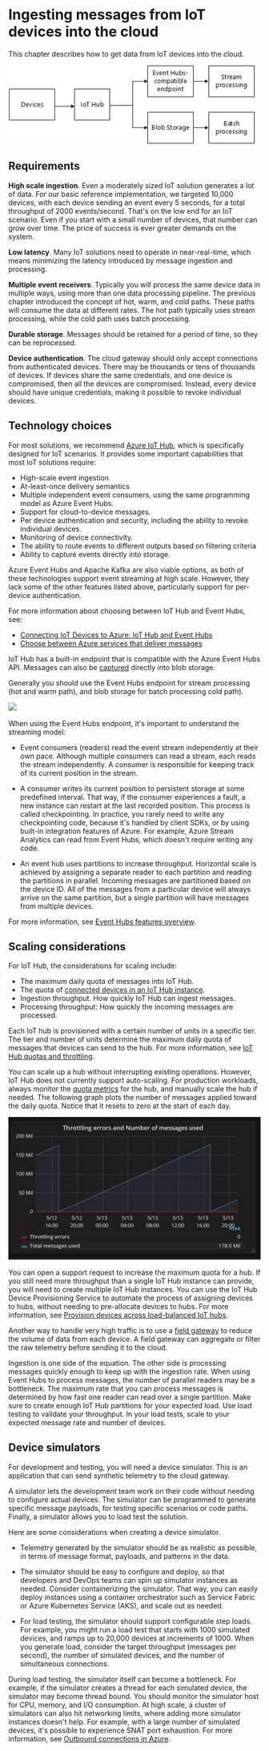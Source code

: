 # Ingesting messages from IoT devices into the cloud

This chapter describes how to get data from IoT devices into the cloud.

![](./_images/event-ingestion.png)


## Requirements 

**High scale ingestion**. Even a moderately sized IoT solution generates a lot of data. For our basic reference implementation, we targeted 10,000 devices, with each device sending an event every 5 seconds, for a total throughput of 2000 events/second. That's on the low end for an IoT scenario. Even if you start with a small number of devices, that number can grow over time. The price of success is ever greater demands on the system.

**Low latency**. Many IoT solutions need to operate in near-real-time, which means minimizing the latency introduced by message ingestion and processing.

**Multiple event receivers**. Typically you will process the same device data in multiple ways, using more than one data processing pipeline. The previous chapter introduced the concept of hot, warm, and cold paths. These paths will consume the data at different rates. The hot path typically uses stream processing, while the cold path uses batch processing.

**Durable storage**. Messages should be retained for a period of time, so they can be reprocessed. 

**Device authentication**. The cloud gateway should only accept connections from authenticated devices. There may be thousands or tens of thousands of devices. If devices share the same credentials, and one device is compromised, then all the devices are compromised. Instead, every device should have unique credentials, making it possible to revoke individual devices.


## Technology choices

For most solutions, we recommend [Azure IoT Hub](https://docs.microsoft.com/en-us/azure/iot-hub/about-iot-hub), which is specifically designed for IoT scenarios. It provides some important capabilities that most IoT solutions require:

- High-scale event ingestion
- At-least-once delivery semantics
- Multiple independent event consumers, using the same programming model as Azure Event Hubs. 
- Support for cloud-to-device messages.
- Per device authentication and security, including the ability to revoke individual devices.
- Monitoring of device connectivity.
- The ability to route events to different outputs based on filtering criteria
- Ability to capture events directly into storage.

Azure Event Hubs and Apache Kafka are also viable options, as both of these technologies support event streaming at high scale. However, they lack some of the other features listed above, particularly support for per-device authentication. 

For more information about choosing between IoT Hub and Event Hubs, see:

- [Connecting IoT Devices to Azure: IoT Hub and Event Hubs](https://docs.microsoft.com/en-us/azure/iot-hub/iot-hub-compare-event-hubs)
- [Choose between Azure services that deliver messages](https://docs.microsoft.com/en-us/azure/event-grid/compare-messaging-services)

IoT Hub has a built-in endpoint that is compatible with the Azure Event Hubs API. Messages can also be [captured](https://docs.microsoft.com/en-us/azure/iot-hub/iot-hub-devguide-messages-read-custom) directly into blob storage.

Generally you should use the Event Hubs endpoint for stream processing (hot and warm path), and blob storage for batch processing cold path).

![](./_images/iot-hub-routing.png)

When using the Event Hubs endpoint, it's important to understand the streaming model: 

- Event consumers (readers) read the event stream independently at their own pace. Although multiple consumers can read a stream, each reads the stream independently. A consumer is responsible for keeping track of its current position in the stream.

- A consumer writes its current position to persistent storage at some predefined interval. That way, if the consumer experiences a fault, a new instance can restart at the last recorded position. This process is called checkpointing. In practice, you rarely need to write any checkpointing code, because it's handled by client SDKs, or by using built-in integration features of Azure. For example, Azure Stream Analytics can read from Event Hubs, which doesn't require writing any code.

- An event hub uses partitions to increase throughput. Horizontal scale is achieved by assigning a separate reader to each partition and reading the partitions in parallel. Incoming messages are partitioned based on the device ID. All of the messages from a particular device will always arrive on the same partition, but a single partition will have messages from multiple devices.

For more information, see [Event Hubs features overview](https://docs.microsoft.com/en-us/azure/event-hubs/event-hubs-features).

## Scaling considerations

For IoT Hub, the considerations for scaling include:

- The maximum daily quota of messages into IoT Hub.
- The quota of [connected devices in an IoT Hub instance](https://docs.microsoft.com/en-us/azure/iot-hub/iot-hub-devguide-quotas-throttling#other-limits).
- Ingestion throughput. How quickly IoT Hub can ingest messages.
- Processing throughput: How quickly the incoming messages are processed.

Each IoT hub is provisioned with a certain number of units in a specific tier. The tier and number of units determine the maximum daily quota of messages that devices can send to the hub. For more information, see [IoT Hub quotas and throttling](https://docs.microsoft.com/en-us/azure/iot-hub/iot-hub-devguide-quotas-throttling). 

You can scale up a hub without interrupting existing operations. However, IoT Hub does not currently support auto-scaling. For production workloads, always monitor the [quota metrics](https://docs.microsoft.com/en-us/rest/api/iothub/iothubresource/getquotametrics) for the hub, and manually scale the hub if needed. The following graph plots the number of messages applied toward the daily quota. Notice that it resets to zero at the start of each day. 

![](./_images/iot-hub-quota.png)

You can open a support request to increase the maximum quota for a hub. If you still need more throughput than a single IoT Hub instance can provide, you will need to create multiple IoT Hub instances. You can use the IoT Hub Device Provisioning Service to automate the process of assigning devices to hubs, without needing to pre-allocate devices to hubs. For more information, see [Provision devices across load-balanced IoT hubs](https://docs.microsoft.com/en-us/azure/iot-dps/tutorial-provision-multiple-hubs). 

Another way to handle very high traffic is to use a [field gateway](./field-gateways.md) to reduce the volume of data from each device. A field gateway can aggregate or filter the raw telemetry before sending it to the cloud. 

Ingestion is one side of the equation. The other side is processing messages quickly enough to keep up with the ingestion rate. When using Event Hubs to process messages, the number of parallel readers may be a bottleneck. The maximum rate that you can process messages is determined by how fast one reader can read over a single partition. Make sure to create enough IoT Hub partitions for your expected load. Use load testing to validate your throughput. In your load tests, scale to your expected message rate and number of devices.

## Device simulators

For development and testing, you will need a device simulator. This is an application that can send synthetic telemetry to the cloud gateway.

A simulator lets the development team work on their code without needing to configure actual devices. The simulator can be programmed to generate specific message payloads, for testing specific scenarios or code paths. Finally, a simulator allows you to load test the solution. 

Here are some considerations when creating a device simulator. 

- Telemetry generated by the simulator should be as realistic as possible, in terms of message format, payloads, and patterns in the data. 

- The simulator should be easy to configure and deploy, so that developers and DevOps teams can spin up simulator instances as needed. Consider containerizing the simulator. That way, you can easily deploy instances using a container orchestrator such as Service Fabric or Azure Kubernetes Service (AKS), and scale out as needed.

- For load testing, the simulator should support configurable step loads. For example, you might run a load test that starts with 1000 simulated devices, and ramps up to 20,000 devices at increments of 1000. When you generate load, consider the target throughput (messages per second), the number of simulated devices, and the number of simultaneous connections.

During load testing, the simulator itself can become a bottleneck. For example, if the simulator creates a thread for each simulated device, the simulator may become thread bound. You should monitor the simulator host for CPU, memory, and I/O consumption. At high scale, a cluster of simulators can also hit networking limits, where adding more simulator instances doesn't help. For example, with a large number of simulated devices, it's possible to experience SNAT port exhaustion. For more information, see [Outbound connections in Azure](https://docs.microsoft.com/en-us/azure/load-balancer/load-balancer-outbound-connections).

